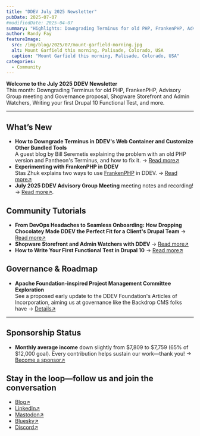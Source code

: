 ```yaml
---
title: "DDEV July 2025 Newsletter"
pubDate: 2025-07-07
#modifiedDate: 2025-04-07
summary: "Highlights: Downgrading Terminus for old PHP, FrankenPHP, Advisory Group meeting and Governance proposal, Shopware Storefront and Admin Watchers, Writing your first Drupal 10 Functional Test, and more."
author: Randy Fay
featureImage:
  src: /img/blog/2025/07/mount-garfield-morning.jpg
  alt: Mount Garfield this morning, Palisade, Colorado, USA
  caption: "Mount Garfield this morning, Palisade, Colorado, USA"
categories:
  - Community
---
```


**Welcome to the July 2025 DDEV Newsletter**  
This month: Downgrading Terminus for old PHP, FrankenPHP, Advisory Group meeting and Governance proposal, Shopware Storefront and Admin Watchers, Writing your first Drupal 10 Functional Test, and more.

---

## What’s New

- **How to Downgrade Terminus in DDEV's Web Container and Customize Other Bundled Tools**  
  A guest blog by Bill Seremetis explaining the problem with an old PHP version and Pantheon's Terminus, and how to fix it. → [Read more↗](ddev-bundled-tools-using-custom-versions.md)
- **Experimenting with FrankenPHP in DDEV**  
  Stas Zhuk explains two ways to use [FrankenPHP](https://frankenphp.org/) in DDEV. → [Read more↗](using-frankenphp-with-ddev.md)
- **July 2025 DDEV Advisory Group Meeting** meeting notes and recording! → [Read more↗](https://github.com/orgs/ddev/discussions/7373).

## Community Tutorials

- **From DevOps Headaches to Seamless Onboarding: How Dropping Chocolatey Made DDEV the Perfect Fit for a Client's Drupal Team** → [Read more↗](https://colan.pro/blog/dropping-chocolatey-for-ddev-on-windows-drupal-development/)
- **Shopware Storefront and Admin Watchers with DDEV** → [Read more↗](https://notebook.vanwittlaer.de/ddev-for-shopware/storefront-and-admin-watchers-with-ddev)
- **How to Write Your First Functional Test in Drupal 10** → [Read more↗](https://eduardotelaya.com/blog/technology/2025-05-26-how-to-write-your-first-functional-test-in-drupal-10/)

## Governance & Roadmap

- **Apache Foundation-inspired Project Management Committee Exploration**  
  See a proposed early update to the DDEV Foundation's Articles of Incorporation, aiming us at governance like the Backdrop CMS folks have → [Details↗](https://docs.google.com/document/d/1MXatsz2FMBSnllnUArNCv562x0T2-EF1OwqsFEU9_-M/edit?usp=sharing)

---

## Sponsorship Status

- **Monthly average income** down slightly from $7,809 to $7,759 (65% of $12,000 goal). Every contribution helps sustain our work—thank you! → [Become a sponsor↗](https://github.com/sponsors/ddev)

## Stay in the loop—follow us and join the conversation

- [Blog↗](https://ddev.com/blog/)
- [LinkedIn↗](https://www.linkedin.com/company/ddev-foundation)
- [Mastodon↗](https://fosstodon.org/@ddev)
- [Bluesky↗](https://bsky.app/profile/ddev.bsky.social)
- [Discord↗](/s/discord)
